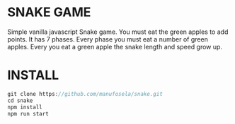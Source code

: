 # SNAKE GAME

Simple vanilla javascript Snake game.
You must eat the green apples to add points.
It has 7 phases.
Every phase you must eat a number of green apples.
Every you eat a green apple the snake length and speed grow up.

# INSTALL

```javascript
git clone https://github.com/manufosela/snake.git
cd snake
npm install
npm run start
```